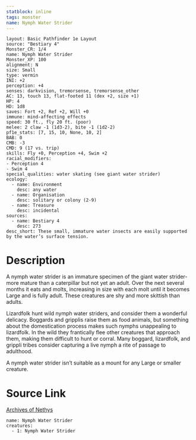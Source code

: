 ```yaml
---
statblock: inline
tags: monster
name: Nymph Water Strider
---
```

```statblock
layout: Basic Pathfinder 1e Layout
source: "Bestiary 4"
Monster_CR: 1/4
name: Nymph Water Strider
Monster_XP: 100
alignment: N
size: Small
type: vermin
INI: +2
perception: +4
senses: darkvision, tremorsense, tremorsense_other
AC: 13, touch 13, flat-footed 11 (dex +2, size +1)
HP: 4
HD: 1d8
saves: Fort +2, Ref +2, Will +0
immune: mind-affecting effects
speed: 30 ft., fly 20 ft. (poor)
melee: 2 claw -1 (1d3-2), bite -1 (1d2-2)
pf1e_stats: [7, 15, 10, None, 10, 2]
BAB: 0
CMB: -3
CMD: 9 (17 vs. trip)
skills: Fly +0, Perception +4, Swim +2
racial_modifiers:
- Perception 4
- Swim 4
special_qualities: water skating (see giant water strider)
ecology:
  - name: Environment
    desc: any water
  - name: Organisation
    desc: solitary or colony (2-9)
  - name: Treasure
    desc: incidental
sources:
  - name: Bestiary 4
    desc: 273
desc_short: These small, immature water insects are easily supported by the water’s surface tension.
```
# Description
A nymph water strider is an immature specimen of the giant water strider-more mature than a caterpillar but not yet an adult. Over the next several months it eats and molts, increasing in size with each molt until it becomes Large and is fully adult. These creatures are shy and more skittish than adults.

Lizardfolk hunt wild nymph water striders, and consider them a wonderful delicacy. Boggards and gripplis raise them as food animals, but something about the domestication process makes such nymphs unappealing to lizardfolk. In the wild they frantically flee other creatures that approach them, making them difficult to hunt or corral. Many boggard, lizardfolk, and grippli tribes consider capturing a live nymph a rite of passage to adulthood.

A nymph water strider isn’t suitable as a mount for any Large or smaller creature.
# Source Link
[Archives of Nethys](https://aonprd.com/MonsterDisplay.aspx?ItemName=Nymph%20Water%20Strider)
```encounter-table
name: Nymph Water Strider
creatures:
  - 1: Nymph Water Strider
```
